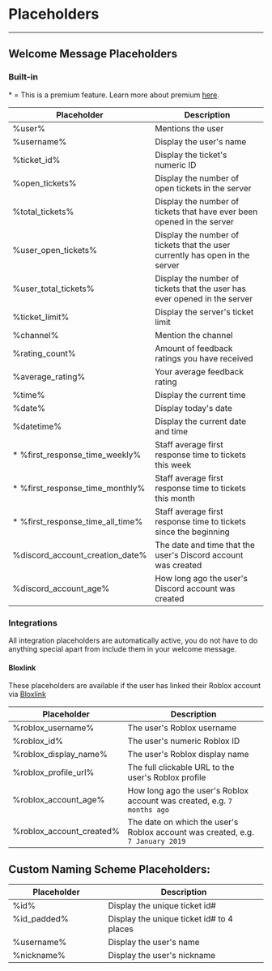 # Placeholders
***

## Welcome Message Placeholders
### Built-in

\* = This is a premium feature. Learn more about premium [here](https://ticketsbot.net/premium).

|Placeholder|Description |
|--|--|
| %user% | Mentions the user |
| %username% | Display the user's name |
| %ticket_id% | Display the ticket's numeric ID |
| %open_tickets% | Display the number of open tickets in the server |
| %total_tickets% | Display the number of tickets that have ever been opened in the server |
| %user_open_tickets% | Display the number of tickets that the user currently has open in the server |
| %user_total_tickets% | Display the number of tickets that the user has ever opened in the server |
| %ticket_limit% | Display the server's ticket limit |
| %channel% | Mention the channel |
| %rating_count% | Amount of feedback ratings you have received |
| %average_rating% | Your average feedback rating |
| %time% | Display the current time |
| %date% | Display today's date |
| %datetime% | Display the current date and time |
| * %first_response_time_weekly% | Staff average first response time to tickets this week |
| * %first_response_time_monthly% | Staff average first response time to tickets this month |
| * %first_response_time_all_time% | Staff average first response time to tickets since the beginning |
| %discord_account_creation_date% | The date and time that the user's Discord account was created |
| %discord_account_age% | How long ago the user's Discord account was created |

### Integrations
All integration placeholders are automatically active, you do not have to do anything special apart from include them in your welcome message.

#### Bloxlink
These placeholders are available if the user has linked their Roblox account via [Bloxlink](https://blox.link)

|Placeholder|Description |
|--|--|
| %roblox_username% | The user's Roblox username |
| %roblox_id% | The user's numeric Roblox ID |
| %roblox_display_name% | The user's Roblox display name |
| %roblox_profile_url% | The full clickable URL to the user's Roblox profile |
| %roblox_account_age% | How long ago the user's Roblox account was created, e.g. `7 months ago` |
| %roblox_account_created% | The date on which the user's Roblox account was created, e.g. `7 January 2019` |

## Custom Naming Scheme Placeholders:
|Placeholder|Description|
|--|--|
| %id% | Display the unique ticket id# |
| %id_padded% &nbsp; &nbsp; &nbsp; &nbsp; &nbsp; &nbsp; &nbsp; &nbsp; &nbsp; &nbsp; &nbsp; &nbsp; &nbsp;| Display the unique ticket id# to 4 places &nbsp; &nbsp; &nbsp; &nbsp; &nbsp; &nbsp; &nbsp; &nbsp; &nbsp; &nbsp; &nbsp; &nbsp; &nbsp; &nbsp; &nbsp; &nbsp; &nbsp; &nbsp; &nbsp;|
| %username% | Display the user's name |
| %nickname% | Display the user's nickname |